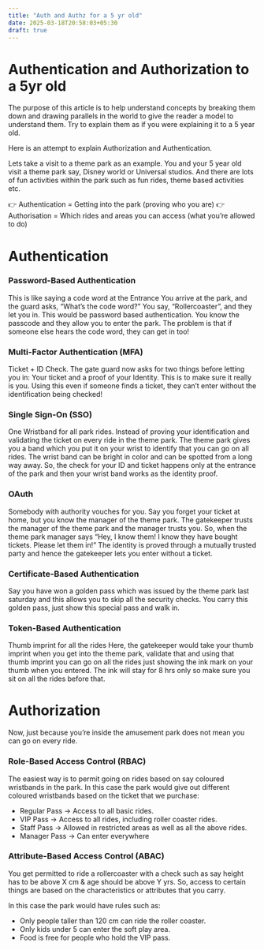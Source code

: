 ```yaml
---
title: "Auth and Authz for a 5 yr old"
date: 2025-03-18T20:58:03+05:30
draft: true
---
```


# Authentication and Authorization to a 5yr old


The purpose of this article is to help understand concepts by breaking them down and drawing parallels in the world to give the reader a model to understand them. Try to explain them as if you were explaining it to a 5 year old. 

Here is an attempt to explain Authorization and Authentication. 


Lets take a visit to a theme park as an example. You and your 5 year old visit a theme park say, Disney world or Universal studios. And there are lots of fun activities within the park such as fun rides, theme based activities etc.

:point_right: Authentication = Getting into the park (proving who you are)
:point_right: Authorisation = Which rides and areas you can access (what you’re allowed to do)

# Authentication
### Password-Based Authentication
This is like saying a code word at the Entrance
You arrive at the park, and the guard asks, “What’s the code word?”
You say, “Rollercoaster”, and they let you in.
This would be password based authentication. You know the passcode and they allow you to enter the park.
The problem is that if someone else hears the code word, they can get in too!

### Multi-Factor Authentication (MFA) 
Ticket + ID Check. The gate guard now asks for two things before letting you in: Your ticket and a proof of your Identity. This is to make sure it really is you.
Using this even if someone finds a ticket, they can’t enter without the identification being checked!


### Single Sign-On (SSO) 
One Wristband for all park rides. Instead of proving your identification and validating the ticket on every ride in the theme park. The theme park gives you a band which you put it on your wrist to identify that you can go on all rides. The wrist band can be bright in color and can be spotted from a long way away.
So, the check for your ID and ticket happens only at the entrance of the park and then your wrist band works as the identity proof.

### OAuth
Somebody with authority vouches for you.
Say you forget your ticket at home, but you know the manager of the theme park. The gatekeeper trusts the manager of the theme park and the manager trusts you. So, when the theme park manager says “Hey, I know them! I know they have bought tickets. Please let them in!”
The identity is proved through a mutually trusted party and hence the gatekeeper lets you enter without a ticket.


### Certificate-Based Authentication
Say you have won a golden pass which was issued by the theme park last saturday and this allows you to skip all the security checks. You carry this golden pass, just show this special pass and walk in.


### Token-Based Authentication 
Thumb imprint for all the rides
Here, the gatekeeper would take your thumb imprint when you get into the theme park, validate that and using that thumb imprint you can go on all the rides just showing the ink mark on your thumb when you entered. The ink will stay for 8 hrs only so make sure you sit on all the rides before that.


# Authorization
Now, just because you’re inside the amusement park does not mean you can go on every ride.

### Role-Based Access Control (RBAC) 
The easiest way is to permit going on rides based on say coloured wristbands in the park. In this case the park would give out different coloured wristbands based on the ticket that we purchase:

* Regular Pass  → Access to all basic rides.
* VIP Pass → Access to all rides, including roller coaster rides.
* Staff Pass → Allowed in restricted areas as well as all the above rides.
* Manager Pass → Can enter everywhere

### Attribute-Based Access Control (ABAC)

You get permitted to ride a rollercoaster with a check such as say height has to be above X cm & age should be above Y yrs.
So, access to certain things are based on the characteristics or attributes that you carry. 

In this case the park would have rules such as:
* 	Only people taller than 120 cm can ride the roller coaster.
* 	Only kids under 5 can enter the soft play area.
* 	Food is free for people who hold the VIP pass.